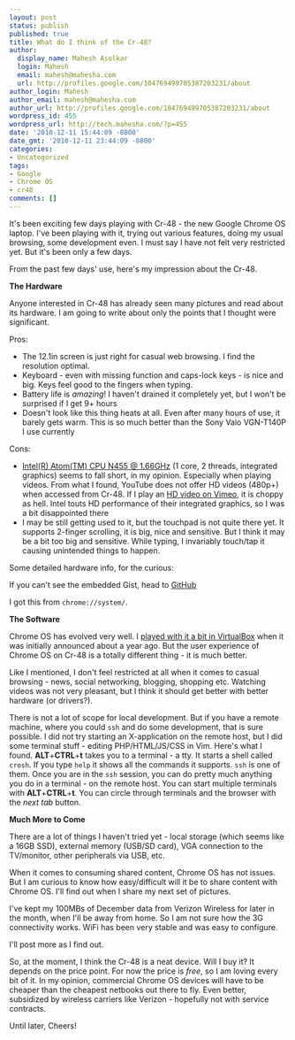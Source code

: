 ```yaml
---
layout: post
status: publish
published: true
title: What do I think of the Cr-48?
author:
  display_name: Mahesh Asolkar
  login: Mahesh
  email: mahesh@mahesha.com
  url: http://profiles.google.com/104769499705387203231/about
author_login: Mahesh
author_email: mahesh@mahesha.com
author_url: http://profiles.google.com/104769499705387203231/about
wordpress_id: 455
wordpress_url: http://tech.mahesha.com/?p=455
date: '2010-12-11 15:44:09 -0800'
date_gmt: '2010-12-11 23:44:09 -0800'
categories:
- Uncategorized
tags:
- Google
- Chrome OS
- cr48
comments: []
---
```

<p>It's been exciting few days playing with Cr-48 - the new Google Chrome OS laptop. I've been playing with it, trying out various features, doing my usual browsing, some development even. I must say I have not felt very restricted yet. But it's been only a few days.</p>
<p>From the past few days' use, here's my impression about the Cr-48.</p>
<p><strong>The Hardware</strong></p>
<p>Anyone interested in Cr-48 has already seen many pictures and read about its hardware. I am going to write about only the points that I thought were significant.</p>
<p>Pros:</p>
<ul>
<li>The 12.1in screen is just right for casual web browsing. I find the resolution optimal.</li>
<li>Keyboard - even with missing function and caps-lock keys - is nice and big. Keys feel good to the fingers when typing.</li>
<li>Battery life is <em>amazing</em>! I haven't drained it completely yet, but I won't be surprised if I get 9+ hours</li>
<li>Doesn't look like this thing heats at all. Even after many hours of use, it barely gets warm. This is so much better than the Sony Vaio VGN-T140P I use currently</li>
</ul>
<p>Cons:</p>
<ul>
<li><a href="http://ark.intel.com/Product.aspx?id=49491">Intel(R) Atom(TM) CPU N455 @ 1.66GHz</a> (1 core, 2 threads, integrated graphics) seems to fall short, in my opinion. Especially when playing videos. From what I found, YouTube does not offer HD videos (480p+) when accessed from Cr-48. If I play an <a href="http://vimeo.com/12195545">HD video on Vimeo</a>, it is choppy as hell. Intel touts HD performance of their integrated graphics, so I was a bit disappointed there</li>
<li>I may be still getting used to it, but the touchpad is not quite there yet. It supports 2-finger scrolling, it is big, nice and sensitive. But I think it may be a bit too big and sensitive. While typing, I invariably touch/tap it causing unintended things to happen.</li>
</ul>
<p>Some detailed hardware info, for the curious:</p>
<p><script src="https://gist.github.com/737685.js"> </script></p>
<p>If you can't see the embedded Gist, head to <a href="https://gist.github.com/737685">GitHub</a></p>
<p>I got this from <code>chrome://system/</code>.</p>
<p><strong>The Software</strong></p>
<p>Chrome OS has evolved very well. I <a href="http://tech.mahesha.com/2009/11/20/chrome-os-in-virtualbox/">played with it a bit in VirtualBox</a> when it was initially announced about a year ago. But the user experience of Chrome OS on Cr-48 is a totally different thing - it is much better.</p>
<p>Like I mentioned, I don't feel restricted at all when it comes to casual browsing - news, social networking, blogging, shopping etc. Watching videos was not very pleasant, but I think it should get better with better hardware (or drivers?).</p>
<p>There is not a lot of scope for local development. But if you have a remote machine, where you could <code>ssh</code> and do some development, that is sure possible. I did not try starting an X-application on the remote host, but I did some terminal stuff - editing PHP/HTML/JS/CSS in Vim. Here's what I found. <strong>ALT</strong>+<strong>CTRL</strong>+<strong>t</strong> takes you to a terminal - a tty. It starts a shell called <code>crosh</code>. If you type <code>help</code> it shows all the commands it supports. <code>ssh</code> is one of them. Once you are in the <code>ssh</code> session, you can do pretty much anything you do in a terminal - on the remote host. You can start multiple terminals with <strong>ALT</strong>+<strong>CTRL</strong>+<strong>t</strong>. You can circle through terminals and the browser with the <em>next tab</em> button.</p>
<p><strong>Much More to Come</strong></p>
<p>There are a lot of things I haven't tried yet - local storage (which seems like a 16GB SSD), external memory (USB/SD card), VGA connection to the TV/monitor, other peripherals via USB, etc.</p>
<p>When it comes to consuming shared content, Chrome OS has not issues. But I am curious to know how easy/difficult will it be to share content with Chrome OS. I'll find out when I share my next set of pictures.</p>
<p>I've kept my 100MBs of December data from Verizon Wireless for later in the month, when I'll be away from home. So I am not sure how the 3G connectivity works. WiFi has been very stable and was easy to configure.</p>
<p>I'll post more as I find out.</p>
<p>So, at the moment, I think the Cr-48 is a neat device. Will I buy it? It depends on the price point. For now the price is <em>free</em>, so I am loving every bit of it. In my opinion, commercial Chrome OS devices will have to be cheaper than the cheapest netbooks out there to fly. Even better, subsidized by wireless carriers like Verizon - hopefully not with service contracts.</p>
<p>Until later, Cheers!</p>
